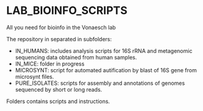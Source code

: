 # LAB_BIOINFO_SCRIPTS
All you need for bioinfo in the Vonaesch lab

The repository in separated in subfolders: 
- IN_HUMANS: includes analysis scripts for 16S rRNA and metagenomic sequencing data obtained from human samples.
- IN_MICE: folder in progress
- MICROSYNT: script for automated autification by blast of 16S gene from microsynt files.
- PURE_ISOLATES: scripts for assembly and annotations of genomes sequenced by short or long reads.

Folders contains scripts and instructions.
